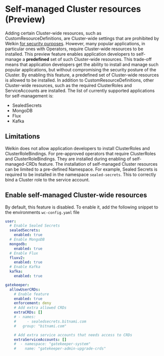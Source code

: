 # Self-managed Cluster resources (Preview)

Adding certain Cluster-wide resources, such as CustomResourceDefinitions, are Cluster-wide settings that are prohibited by Welkin [for security purposes](../user-guide/demarcation.md).
However, many popular applications, in particular ones with Operators, require Cluster-wide resources to be installed.
This preview feature enables application developers to self-manage a **predefined** set of such Cluster-wide resources.
This trade-off means that application developers get the ability to install and manage such popular applications, but without compromising the security posture of the Cluster.
By enabling this feature, a predefined set of Cluster-wide resources is allowed to be installed.
In addition to CustomResourceDefinitions, other Cluster-wide resources, such as the required ClusterRoles and ServiceAccounts are installed.
The list of currently supported applications for self-management is:

- SealedSecrets
- MongoDB
- Flux
- Kafka

## Limitations

Welkin does not allow application developers to install ClusterRoles and ClusterRoleBindings.
For pre-approved operators that require ClusterRoles and ClusterRoleBindings.
They are installed during enabling of self-managed-CRDs feature.
The installation of self-managed Cluster resources can be limited to a pre-defined Namespace. For example, Sealed Secrets is required to be installed in the namespace `sealed-secrets`. This to correctly bind a Cluster role to the service account.

## Enable self-managed Cluster-wide resources

By default, this feature is disabled.
To enable it, add the following snippet to the environments `wc-config.yaml` file

```yaml
user:
  # Enable Sealed Secrets
  sealedSecrets:
    enabled: true
  # Enable MongoDB
  mongodb:
    enabled: true
  # Enable Flux
  fluxv2:
    enabled: true
  # Enable Kafka
  kafka:
    enabled: true

gatekeeper:
  allowUserCRDs:
    # Enable feature
    enabled: true
    enforcement: deny
    # Add extra allowed CRDs
    extraCRDs: []
    # - names:
    #     - sealedsecrets.bitnami.com
    #   group: "bitnami.com"

    # Add extra service accounts that needs access to CRDs
    extraServiceAccounts: []
    #  - namespace: "gatekeeper-system"
    #    name: "gatekeeper-admin-upgrade-crds"
```
